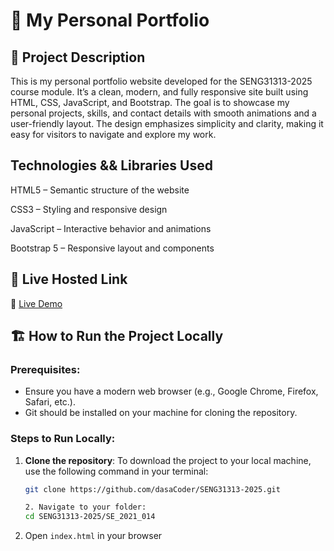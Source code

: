 # 🎨 My Personal Portfolio

## 📌 Project Description

This is my personal portfolio website developed for the SENG31313-2025 course module. It’s a clean, modern, and fully responsive site built using HTML, CSS, JavaScript, and Bootstrap. The goal is to showcase my personal projects, skills, and contact details with smooth animations and a user-friendly layout.
The design emphasizes simplicity and clarity, making it easy for visitors to navigate and explore my work.

## Technologies && Libraries Used
 HTML5 – Semantic structure of the website

CSS3 – Styling and responsive design

JavaScript – Interactive behavior and animations

Bootstrap 5 – Responsive layout and components

## 🚀 Live Hosted Link

🔗 [Live Demo](https://myweb-olive.vercel.app/)

## 🏗️ How to Run the Project Locally

### Prerequisites:

- Ensure you have a modern web browser (e.g., Google Chrome, Firefox, Safari, etc.).
- Git should be installed on your machine for cloning the repository.

### Steps to Run Locally:

1. **Clone the repository**:
   To download the project to your local machine, use the following command in your terminal:

   ```bash
   git clone https://github.com/dasaCoder/SENG31313-2025.git

   2. Navigate to your folder:
   cd SENG31313-2025/SE_2021_014

2. Open `index.html` in your browser
